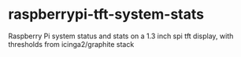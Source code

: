 # raspberrypi-tft-system-stats
Raspberry Pi system status and stats on a 1.3 inch spi tft display, with thresholds from icinga2/graphite stack
